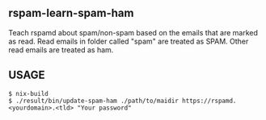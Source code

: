 ## rspam-learn-spam-ham

Teach rspamd about spam/non-spam based on the emails that are marked as read.
Read emails in folder called "spam" are treated as SPAM.
Other read emails are treated as ham.

## USAGE

```
$ nix-build
$ ./result/bin/update-spam-ham ./path/to/maidir https://rspamd.<yourdomain>.<tld> "Your password"
```
